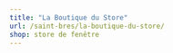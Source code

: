 ```yaml
---
title: "La Boutique du Store"
url: /saint-bres/la-boutique-du-store/
shop: store de fenêtre
---
```

